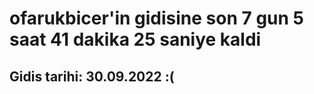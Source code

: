 # ofarukbicer'in gidisine son 7 gun 5 saat 41 dakika 25 saniye kaldi

## Gidis tarihi: 30.09.2022 :(